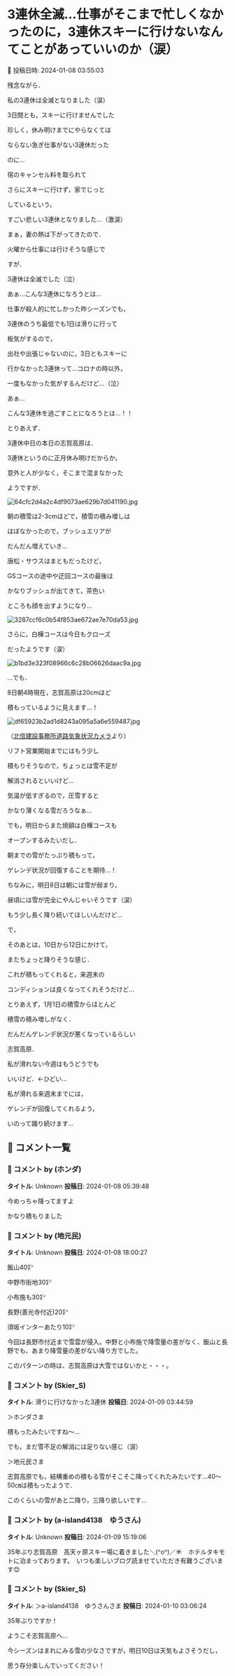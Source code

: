 # 3連休全滅…仕事がそこまで忙しくなかったのに，3連休スキーに行けないなんてことがあっていいのか（涙）

📅 投稿日時: 2024-01-08 03:55:03

残念ながら．


私の3連休は全滅となりました（涙）


3日間とも，スキーに行けませんでした





珍しく，休み明けまでにやらなくては


ならない急ぎ仕事がない3連休だった


のに…


宿のキャンセル料を取られて


さらにスキーに行けず，家でじっと


しているという，


すごい悲しい3連休となりました…（激涙）





まぁ，妻の熱は下がってきたので．


火曜から仕事には行けそうな感じで


すが．


3連休は全滅でした（泣）





あぁ…こんな3連休になろうとは…





仕事が殺人的に忙しかった昨シーズンでも，


3連休のうち最低でも1日は滑りに行って


板気がするので，


出社や出張じゃないのに，3日ともスキーに


行かなかった3連休って…コロナの時以外，


一度もなかった気がするんだけど…（泣）





あぁ…


こんな3連休を過ごすことになろうとは…！！





とりあえず．


3連休中日の本日の志賀高原は．


3連休というのに正月休み明けだからか，


意外と人が少なく，そこまで混まなかった


ようですが．




![64cfc2d4a2c4df9073ae629b7d041190.jpg](images/64cfc2d4a2c4df9073ae629b7d041190.jpg)







朝の積雪は2-3cmほどで，積雪の積み増しは


ほぼなかったので，ブッシュエリアが


だんだん増えていき…


唐松・サウスはまともだったけど，


GSコースの途中や迂回コースの最後は


かなりブッシュが出てきて，茶色い


ところも顔を出すようになり…




![3287ccf6c0b54f853ae672ae7e70da53.jpg](images/3287ccf6c0b54f853ae672ae7e70da53.jpg)







さらに，白樺コースは今日もクローズ


だったようです（涙）




![b1bd3e323f08966c6c28b06626daac9a.jpg](images/b1bd3e323f08966c6c28b06626daac9a.jpg)







…でも．


8日朝4時現在，志賀高原は20cmほど


積もっているように見えます…！




![df65923b2ad1d8243a095a5a6e559487.jpg](images/df65923b2ad1d8243a095a5a6e559487.jpg)




（[北信建設事務所道路気象状況カメラ](http://hokushin.pref-nagano-roadcamera.jp/)より）





リフト営業開始までにはもう少し


積もりそうなので，ちょっとは雪不足が


解消されるといいけど…


気温が低すぎるので，圧雪すると


かなり薄くなる雪だろうなぁ…





でも，明日からまた焼額は白樺コースも


オープンするみたいだし．


朝までの雪がたっぷり積もって，


ゲレンデ状況が回復することを期待…！





ちなみに，明日8日は朝には雪が弱まり，


昼頃には雪が完全にやんじゃいそうです（涙）


もう少し長く降り続いてほしいんだけど…





で，


そのあとは，10日から12日にかけて，


またちょっと降りそうな感じ．


これが積もってくれると，来週末の


コンディションは良くなってくれそうだけど…





とりあえず，1月1日の積雪からほとんど


積雪の積み増しがなく．


だんだんゲレンデ状況が悪くなっているらしい


志賀高原．





私が滑れない今週はもうどうでも


いいけど．←ひどい…


私が滑れる来週末までには，


ゲレンデが回復してくれるよう，


いのって踊り続けます…

## 💬 コメント一覧

### 💬 コメント by (ホンダ)
**タイトル**: Unknown
**投稿日**: 2024-01-08 05:39:48

今めっちゃ降ってますよ

かなり積もりました

### 💬 コメント by (地元民)
**タイトル**: Unknown
**投稿日**: 2024-01-08 18:00:27

飯山40㌢

中野市街地30㌢

小布施も30㌢

長野(善光寺付近)20㌢

須坂インターあたり10㌢



今回は長野市付近まで雪雲が侵入。中野と小布施で降雪量の差がなく、飯山と長野でも、あまり降雪量の差がない降り方でした。



このパターンの時は、志賀高原は大雪ではないかと・・・。

### 💬 コメント by (Skier_S)
**タイトル**: 滑りに行けなかった3連休
**投稿日**: 2024-01-09 03:44:59

＞ホンダさま

積もったみたいですね～…

でも，まだ雪不足の解消には足りない感じ（涙）



＞地元民さま

志賀高原でも，結構重めの積もる雪がそこそこ降ってくれたみたいです…40～50㎝は積もったようで．

このくらいの雪があと二降り，三降り欲しいです…

### 💬 コメント by (a-island4138　ゆうさん)
**タイトル**: Unknown
**投稿日**: 2024-01-09 15:19:06

35年ぶり志賀高原　高天ヶ原スキー場に着きました＼(^o^)／☀　ホテルタキモトに泊まっております。　いつも楽しいブログ読ませていただき有難うございます😊

### 💬 コメント by (Skier_S)
**タイトル**: ＞a-island4138　ゆうさんさま
**投稿日**: 2024-01-10 03:06:24

35年ぶりですか！

ようこそ志賀高原へ…

今シーズンはまれにみる雪の少なさですが，明日10日は天気もよさそうだし，

思う存分楽しんでいってください！

